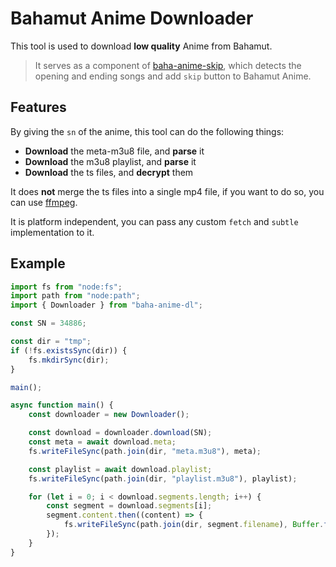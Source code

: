 # Bahamut Anime Downloader

This tool is used to download **low quality** Anime from Bahamut.

> It serves as a component of [baha-anime-skip](https://github.com/JacobLinCool/baha-anime-skip), which detects the opening and ending songs and add `skip` button to Bahamut Anime.

## Features

By giving the `sn` of the anime, this tool can do the following things:

- **Download** the meta-m3u8 file, and **parse** it
- **Download** the m3u8 playlist, and **parse** it
- **Download** the ts files, and **decrypt** them

It does **not** merge the ts files into a single mp4 file, if you want to do so, you can use [ffmpeg](https://ffmpeg.org/).

It is platform independent, you can pass any custom `fetch` and `subtle` implementation to it.

## Example

```ts
import fs from "node:fs";
import path from "node:path";
import { Downloader } from "baha-anime-dl";

const SN = 34886;

const dir = "tmp";
if (!fs.existsSync(dir)) {
    fs.mkdirSync(dir);
}

main();

async function main() {
    const downloader = new Downloader();

    const download = downloader.download(SN);
    const meta = await download.meta;
    fs.writeFileSync(path.join(dir, "meta.m3u8"), meta);

    const playlist = await download.playlist;
    fs.writeFileSync(path.join(dir, "playlist.m3u8"), playlist);

    for (let i = 0; i < download.segments.length; i++) {
        const segment = download.segments[i];
        segment.content.then((content) => {
            fs.writeFileSync(path.join(dir, segment.filename), Buffer.from(content));
        });
    }
}
```
